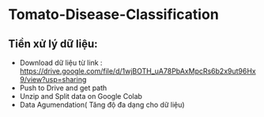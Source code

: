 # Tomato-Disease-Classification
## Tiền xử lý dữ liệu:
- Download dữ liệu từ link : https://drive.google.com/file/d/1wjBOTH_uA78PbAxMpcRs6b2x9ut96Hx9/view?usp=sharing
- Push to Drive and get path
- Unzip and Split data on Google Colab
- Data Agumendation( Tăng độ đa dạng cho dữ liệu)
